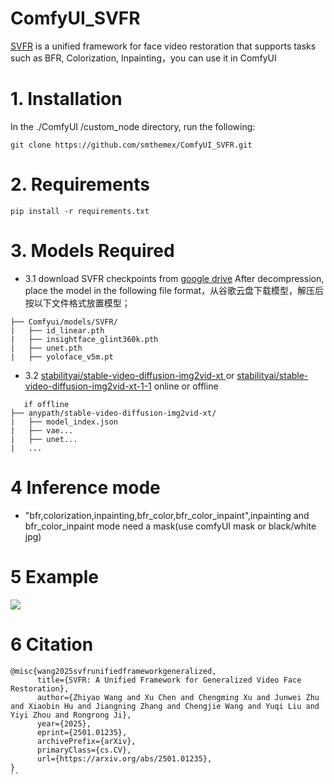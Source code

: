 # ComfyUI_SVFR
[SVFR](https://github.com/wangzhiyaoo/SVFR/tree/main) is a unified framework for face video restoration that supports tasks such as BFR, Colorization, Inpainting，you can use it in ComfyUI

# 1. Installation

In the ./ComfyUI /custom_node directory, run the following:   
```
git clone https://github.com/smthemex/ComfyUI_SVFR.git
```
# 2. Requirements  
```
pip install -r requirements.txt
```
# 3. Models Required 
* 3.1 download SVFR checkpoints from [google drive](https://drive.google.com/drive/folders/1nzy9Vk-yA_DwXm1Pm4dyE2o0r7V6_5mn) After decompression, place the model in the following file format，从谷歌云盘下载模型，解压后按以下文件格式放置模型；
```
├── Comfyui/models/SVFR/
|   ├── id_linear.pth
|   ├── insightface_glint360k.pth
|   ├── unet.pth
|   ├── yoloface_v5m.pt
```
 * 3.2 [stabilityai/stable-video-diffusion-img2vid-xt
](https://huggingface.co/stabilityai/stable-video-diffusion-img2vid-xt)  or [stabilityai/stable-video-diffusion-img2vid-xt-1-1](https://huggingface.co/stabilityai/stable-video-diffusion-img2vid-xt-1-1) online or offline
```
   if offline
├── anypath/stable-video-diffusion-img2vid-xt/
|   ├── model_index.json
|   ├── vae...
|   ├── unet...
|   ...
```

# 4 Inference mode

* "bfr,colorization,inpainting,bfr_color,bfr_color_inpaint",inpainting and bfr_color_inpaint mode need a mask(use comfyUI mask or black/white jpg)
  
# 5 Example
![](https://github.com/smthemex/ComfyUI_SVFR/blob/main/exampleA.png)

# 6 Citation
```
@misc{wang2025svfrunifiedframeworkgeneralized,
      title={SVFR: A Unified Framework for Generalized Video Face Restoration}, 
      author={Zhiyao Wang and Xu Chen and Chengming Xu and Junwei Zhu and Xiaobin Hu and Jiangning Zhang and Chengjie Wang and Yuqi Liu and Yiyi Zhou and Rongrong Ji},
      year={2025},
      eprint={2501.01235},
      archivePrefix={arXiv},
      primaryClass={cs.CV},
      url={https://arxiv.org/abs/2501.01235}, 
}
``




